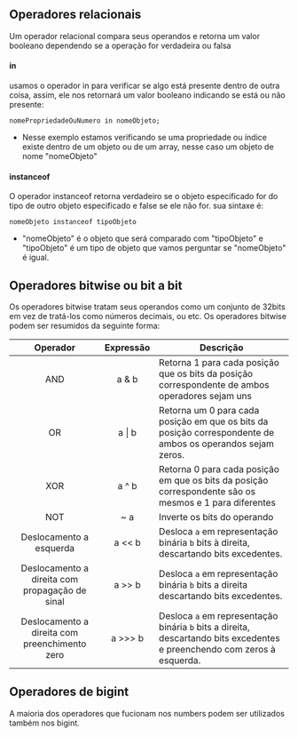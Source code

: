 ## Operadores relacionais
Um operador relacional compara seus operandos e retorna um valor booleano dependendo se a operação for verdadeira ou falsa
#### in
usamos o operador in para verificar se algo está presente dentro de outra coisa, assim, ele nos retornará um valor booleano indicando se está ou não presente:
```
nomePropriedadeOuNumero in nomeObjeto;
```
- Nesse exemplo estamos verificando se uma propriedade ou índice existe dentro de um objeto ou de um array, nesse caso um objeto de nome "nomeObjeto"

#### instanceof
O operador instanceof retorna verdadeiro se o objeto especificado for do tipo de outro objeto especificado e false se ele não for. sua sintaxe é:
```
nomeObjeto instanceof tipoObjeto
```
- "nomeObjeto" é o objeto que será comparado com "tipoObjeto" e "tipoObjeto" é um tipo de objeto que vamos perguntar se "nomeObjeto" é igual.


## Operadores bitwise ou bit a bit
Os operadores bitwise tratam seus operandos como um conjunto de 32bits em vez de tratá-los como números decimais, ou etc. 
Os operadores bitwise podem ser resumidos da seguinte forma:


|                    Operador                    | Expressão | Descrição                                                                                                                |
| :--------------------------------------------: | :-------: | ------------------------------------------------------------------------------------------------------------------------ |
|                      AND                       |   a & b   | Retorna 1 para cada posição que os bits da posição correspondente de ambos operadores sejam uns                          |
|                       OR                       |  a \| b   | Retorna um 0 para cada posição em que os bits da posição correspondente de ambos os operandos sejam zeros.               |
|                      XOR                       |   a ^ b   | Retorna 0 para cada posição em que os bits da posição correspondente são os mesmos e 1 para diferentes                   |
|                      NOT                       |    ~ a    | Inverte os bits do operando                                                                                              |
|            Deslocamento a esquerda             |  a << b   | Desloca `a` em representação binária `b` bits à direita, descartando bits excedentes.                                    |
| Deslocamento a direita com propagação de sinal |  a >> b   | Desloca `a` em representação binária `b` bits a direita descartando bits excedentes.                                     |
| Deslocamento a direita com preenchimento zero  |  a >>> b  | Desloca `a` em representação binária `b` bits a direita, descartando bits excedentes e preenchendo com zeros à esquerda. |


## Operadores de bigint 
A maioria dos operadores que fucionam nos numbers podem ser utilizados também nos bigint. 